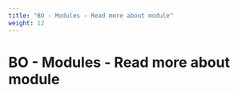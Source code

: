 ```yaml
---
title: "BO - Modules - Read more about module"
weight: 12
---
```


# BO - Modules - Read more about module
